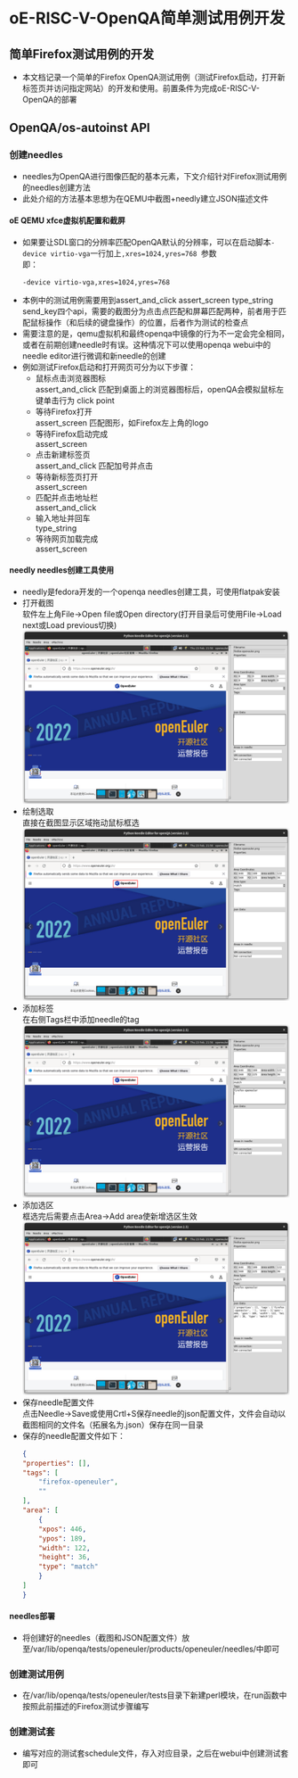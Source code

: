 # oE-RISC-V-OpenQA简单测试用例开发  
## 简单Firefox测试用例的开发  
- 本文档记录一个简单的Firefox OpenQA测试用例（测试Firefox启动，打开新标签页并访问指定网站）的开发和使用。前置条件为完成oE-RISC-V-OpenQA的部署  
## OpenQA/os-autoinst API  
### 创建needles  
- needles为OpenQA进行图像匹配的基本元素，下文介绍针对Firefox测试用例的needles创建方法  
- 此处介绍的方法基本思想为在QEMU中截图+needly建立JSON描述文件  
#### oE QEMU xfce虚拟机配置和截屏  
- 如果要让SDL窗口的分辨率匹配OpenQA默认的分辨率，可以在启动脚本```-device virtio-vga```一行加上```,xres=1024,yres=768 ```参数  
    即：
    ```
    -device virtio-vga,xres=1024,yres=768 
    ```
- 本例中的测试用例需要用到assert_and_click assert_screen type_string send_key四个api，需要的截图分为点击点匹配和屏幕匹配两种，前者用于匹配鼠标操作（和后续的键盘操作）的位置，后者作为测试的检查点  
- 需要注意的是，qemu虚拟机和最终openqa中镜像的行为不一定会完全相同，或者在前期创建needle时有误。这种情况下可以使用openqa webui中的needle editor进行微调和新needle的创建  
- 例如测试Firefox启动和打开网页可分为以下步骤：
    - 鼠标点击浏览器图标  
        assert_and_click 匹配到桌面上的浏览器图标后，openQA会模拟鼠标左键单击行为    click point
    - 等待Firefox打开  
        assert_screen 匹配图形，如Firefox左上角的logo  
    - 等待Firefox启动完成  
        assert_screen   
    - 点击新建标签页  
        assert_and_click 匹配加号并点击  
    - 等待新标签页打开  
        assert_screen   
    - 匹配并点击地址栏  
        assert_and_click   
    - 输入地址并回车  
        type_string  
    - 等待网页加载完成  
        assert_screen  
#### needly needles创建工具使用  
- needly是fedora开发的一个openqa needles创建工具，可使用flatpak安装  
- 打开截图  
    软件左上角File->Open file或Open directory(打开目录后可使用File->Load next或Load previous切换)  
    <img src="pics/open.png">  
- 绘制选取  
    直接在截图显示区域拖动鼠标框选  
    <img src="pics/draw.png">  
- 添加标签  
    在右侧Tags栏中添加needle的tag  
    <img src="pics/tag.png">  
- 添加选区  
    框选完后需要点击Area->Add area使新增选区生效  
    <img src="pics/add.png">  
- 保存needle配置文件  
    点击Needle->Save或使用Crtl+S保存needle的json配置文件，文件会自动以截图相同的文件名（拓展名为.json）保存在同一目录  
- 保存的needle配置文件如下：
    ```json
    {
    "properties": [],
    "tags": [
        "firefox-openeuler",
        ""
    ],
    "area": [
        {
        "xpos": 446,
        "ypos": 189,
        "width": 122,
        "height": 36,
        "type": "match"
        }
    ]
    }
    ```
#### needles部署  
- 将创建好的needles（截图和JSON配置文件）放至/var/lib/openqa/tests/openeuler/products/openeuler/needles/中即可  
### 创建测试用例  
- 在/var/lib/openqa/tests/openeuler/tests目录下新建perl模块，在run函数中按照此前描述的Firefox测试步骤编写
### 创建测试套  
- 编写对应的测试套schedule文件，存入对应目录，之后在webui中创建测试套即可  
